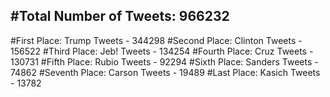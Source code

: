 #Total Number of Tweets: 966232 
---
#First Place: Trump Tweets - 344298
#Second Place: Clinton Tweets - 156522
#Third Place: Jeb! Tweets - 134254
#Fourth Place: Cruz Tweets - 130731
#Fifth Place: Rubio Tweets - 92294
#Sixth Place: Sanders Tweets - 74862
#Seventh Place: Carson Tweets - 19489
#Last Place: Kasich Tweets - 13782

